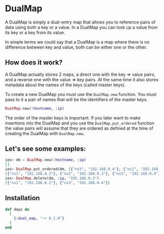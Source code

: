 # DualMap
  A DualMap is simply a dual-entry map that allows you to reference pairs of data using both a key or a value. In a DualMap you can look up a value from its key or a key from its value.

  In simple terms we could say that a DualMap is a map where there is no difference between key and value, both can be either one or the other.

  ## How does it work?

  A DualMap actually stores 2 maps, a direct one with the key => value pairs, and a reverse one with the value => key pairs. At the same time it also stores metadata about the names of the keys (called master keys).

  To create a new DualMap you must use the `DualMap.new` function. You must pass to it a pair of names that will be the identifiers of the master keys.

  ```elixir
  DualMap.new(:hostname, :ip)
  ```

  The order of the master keys is important. If you later want to make insertions into the DualMap and you use the `DualMap.put_ordered` function the value pairs will assume that they are ordered as defined at the time of creating the DualMap with `DualMap.new`.

  ## Let's see some examples:

  ```elixir
  iex> dm = DualMap.new(:hostname, :ip)
  []
  iex> DualMap.put_ordered(dm, [{"ns3", "192.168.0.4"}, {"ns2", "192.168.0.3"}, {"ns1", "192.168.0.2"}])
  [{"ns1", "192.168.0.2"}, {"ns2", "192.168.0.3"}, {"ns3", "192.168.0.4"}]
  iex> DualMap.delete(dm, :ip, "192.168.0.3")
  [{"ns1", "192.168.0.2"}, {"ns3", "192.168.0.4"}]
  ```

## Installation

```elixir
def deps do
  [
    {:dual_map, "~> 0.1.0"}
  ]
end
```

